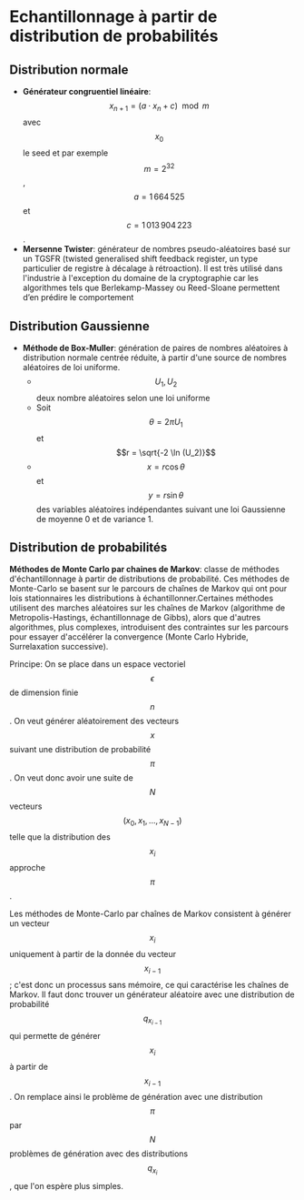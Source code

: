 # Echantillonnage à partir de distribution de probabilités

## Distribution normale

  - **Générateur congruentiel linéaire**: $$x_{n+1} = (a \cdot x_n +c) \mod m$$ avec $$x_0$$ le seed et par exemple $$m=2^{32}$$, $$a=1\,664\,525$$ et $$c =1\,013\,904\,223$$.
  - **Mersenne Twister**: générateur de nombres pseudo-aléatoires basé sur un TGSFR (twisted generalised shift feedback register, un type particulier de registre à décalage à rétroaction). Il est très utilisé dans l'industrie à l'exception du domaine de la cryptographie car les algorithmes tels que Berlekamp-Massey ou Reed-Sloane permettent d’en prédire le comportement

## Distribution Gaussienne

  - **Méthode de Box-Muller**: génération de paires de nombres aléatoires à distribution normale centrée réduite, à partir d'une source de nombres aléatoires de loi uniforme.
	  - $$U_1, U_2$$ deux nombre aléatoires selon une loi uniforme
	  - Soit $$\theta = 2 \pi U_1$$ et $$r = \sqrt{-2 \ln (U_2)}$$
	  - $$x=r \cos \theta$$ et $$y = r \sin \theta$$ des variables aléatoires indépendantes suivant une loi Gaussienne de moyenne 0 et de variance 1.

## Distribution de probabilités

**Méthodes de Monte Carlo par chaines de Markov**: classe de méthodes d'échantillonnage à partir de distributions de probabilité. Ces méthodes de Monte-Carlo se basent sur le parcours de chaînes de Markov qui ont pour lois stationnaires les distributions à échantillonner.Certaines méthodes utilisent des marches aléatoires sur les chaînes de Markov (algorithme de Metropolis-Hastings, échantillonnage de Gibbs), alors que d'autres algorithmes, plus complexes, introduisent des contraintes sur les parcours pour essayer d'accélérer la convergence (Monte Carlo Hybride, Surrelaxation successive).

Principe: On se place dans un espace vectoriel $$\epsilon $$ de dimension finie $$n$$. On veut générer aléatoirement des vecteurs $$x$$ suivant une distribution de probabilité $$\pi$$. On veut donc avoir une suite de $$N$$ vecteurs $$(x_{0},x_{1},\dots ,x_{N-1})$$ telle que la distribution des $$x_{i}$$ approche $$\pi$$.

Les méthodes de Monte-Carlo par chaînes de Markov consistent à générer un vecteur $$x_{i}$$ uniquement à partir de la donnée du vecteur $$x_{i-1}$$ ; c'est donc un processus sans mémoire, ce qui caractérise les chaînes de Markov. Il faut donc trouver un générateur aléatoire avec une distribution de probabilité $$q_{x_{i-1}}$$ qui permette de générer $$x_{i}$$ à partir de $$x_{i-1}$$. On remplace ainsi le problème de génération avec une distribution $$\pi$$ par $$N$$ problèmes de génération avec des distributions $$q_{x_{i}}$$, que l'on espère plus simples.

